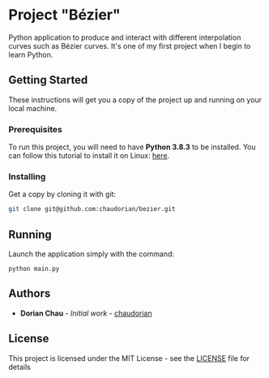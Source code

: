 # Project "Bézier"

Python application to produce and interact with different interpolation curves such as Bézier curves. It's one of my first project when I begin to learn Python.


## Getting Started

These instructions will get you a copy of the project up and running on your local machine.

### Prerequisites

To run this project, you will need to have **Python 3.8.3** to be installed. You can follow this tutorial to install it on Linux: [here](https://docs.python-guide.org/starting/install3/linux/).

### Installing

Get a copy by cloning it with git:

```bash
git clone git@github.com:chaudorian/bezier.git
```


## Running

Launch the application simply with the command:

```
python main.py
```


## Authors

* **Dorian Chau** - *Initial work* - [chaudorian](https://github.com/chaudorian)


## License

This project is licensed under the MIT License - see the [LICENSE](LICENSE) file for details